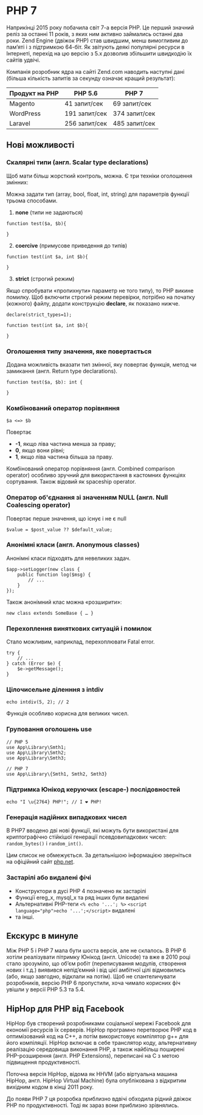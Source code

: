 # PHP 7

Наприкінці 2015 року побачила світ 7-а версія PHP. Це перший значний реліз за останні 11 років, з яких ним активно займались останні два роки. Zend Engine (двіжок PHP) став швидшим, менш вимогливим до пам’яті і з підтримкою 64-біт. Як звітують деякі популярні ресурси в Інтернеті, перехід на цю версію з 5.x дозволив збільшити швидкодію їх сайтів удвічі.

Компанія розробник ядра на сайті Zend.com наводить наступні дані (більша кількість запитів за секунду означає кращий результат):

| Продукт на PHP | PHP 5.6 | PHP 7 |
| -- | -- | -- |
| Magento | 41 запит/сек | 69 запит/сек |
| WordPress | 191 запит/сек | 374 запит/сек |
| Laravel | 256 запит/сек | 485 запит/сек |


## Нові можливості


### Скалярні типи (англ. Scalar type declarations)

Щоб мати більш жорсткий контроль, можна. Є три техніки оголошення змінних:

Можна задати тип (array, bool, float, int, string) для параметрів функції трьома способами.

1) **none** (типи не задаються)

```
function test($a, $b){
	
}
```

2) **coercive** (примусове приведення до типів)

```
function test(int $a, int $b){
	
}
```

3) **strict** (строгий режим)

Якщо спробувати «пропихнути» параметр не того типу), то PHP викине помилку. Щоб включити строгий режим перевірки, потрібно на початку (кожного) файлу, додати конструкцію **declare**, як показано нижче.

```
declare(strict_types=1);

function test(int $a, int $b){
	
}
```


### Оголошення типу значення, яке повертається

Додана можливість вказати тип змінної, яку повертає функція, метод чи замикання (англ. Return type declarations).

```
function test($a, $b): int {
	
}
```


### Комбінований оператор порівняння

```
$a <=> $b
```
Повертає
* **-1**, якщо ліва частина менша за праву;
* **0**, якщо вони рівні;
* **1**, якщо ліва частина більша за праву.

Комбінований оператор порівняння (англ. Combined comparison operator) особливо зручний для використання в кастомних функціях сортування. Також відовий як spaceship operator.


### Оператор об'єднання зі значенням NULL (англ. Null Coalescing operator)

Повертає перше значення, що існує і не є null

```
$value = $post_value ?? $default_value;
```


### Анонімні класи (англ. Anonymous classes)

Анонімні класи підходять для невеликих задач.

```
$app->setLogger(new class {
	public function log($msg) {
		// ...
	}
});
```

Також анонімний клас можна «розширити»:

```
new class extends SomeBase { … }
```

### Перехоплення виняткових ситуацій і помилок

Стало можливим, наприклад, перехоплювати Fatal error.

```
try {
	// ...
} catch (Error $e) {
	$e->getMessage();
}
```


### Цілочисельне діленння з intdiv

```
echo intdiv(5, 2); // 2
```
Функція особливо корисна для великих чисел.


### Груповання оголошень use


```
// PHP 5
use App\Library\Smth1;
use App\Library\Smth2;
use App\Library\Smth3;

// PHP 7
use App\Library\{Smth1, Smth2, Smth3}
```

### Підтримка Юнікод керуючих (escape-) послідовностей

```
echo "I \u{2764} PHP!"; // I ❤ PHP!
```


### Генерація надійних випадкових чисел

В PHP7 вводено дві нові функції, які можуть бути використані для криптографічно стійкішої генерації псевдовипадкових чисел: ```random_bytes()``` і ```random_int()```.

Цим список не обмежується. За детальнішою інформацією зверніться на офіційний сайт [php.net](http://php.net/).


### Застарілі або видалені фічі

* Конструктори в дусі PHP 4 позначено як застарілі
* Функції ereg_x, mysql_x та ряд інших були видалені
* Альтернативні PHP-теги ```<% echo '...'; %>``` ```<script language="php">echo '...';</script>``` видалені
* та інші.


## Екскурс в минуле

Між PHP 5 і PHP 7 мала бути шоста версія, але не склалось. В PHP 6 хотіли реалізувати пітримку Юнікод (англ. Unicode) та вже в 2010 році стало зрозуміло, що об’єм робіт (переписування модулів, створення нових і т.д.) виявився непід’ємний і від цієї амбітної цілі відмовились (або, якщо завгодно, відклали на потім). Щоб не спантеличувати розробників, версію PHP 6 пропустили, хоча чимало корисних фіч увішли у версії PHP 5.3 та 5.4.

## HipHop для PHP від Facebook

HipHop був створений розробниками соціальної мережі Facebook для економії ресурсів їх серверів. HipHop програмно перетворює PHP код в оптимізований код на C++, а потім використовує компілятор g++ для його компіляції. HipHop включає в себе транслятор коду, альтернативну реалізацію середовища виконання PHP, а також найбільш поширені PHP-розширення (англ. PHP Extensions), переписані на C з метою підвищення продуктивності.

Поточна версія HipHop, відома як HHVM (або віртуальна машина HipHop, англ. HipHop Virtual Machine) була опублікована з відкритим вихідним кодом в кінці 2011 року.

До появи PHP 7 ця розробка приблизно вдвічі обходила рідний двіжок PHP по продуктивності. Тоді як зараз вони приблизно зрівнялись.
